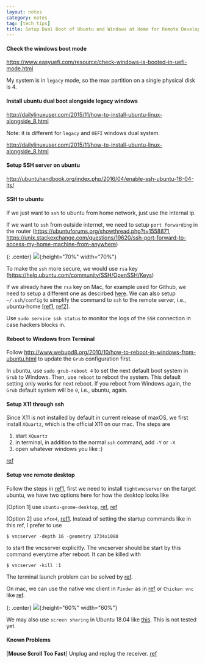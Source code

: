 ```yaml
---
layout: notes
category: notes
tag: [tech_tips]
title: Setup Dual Boot of Ubuntu and Windows at Home for Remote Development
---
```


#### Check the windows boot mode

<https://www.easyuefi.com/resource/check-windows-is-booted-in-uefi-mode.html>

My system is in `legacy` mode, so the max partition on a single physical disk is 4. 

#### Install ubuntu dual boot alongside legacy windows

<http://dailylinuxuser.com/2015/11/how-to-install-ubuntu-linux-alongside_8.html>

Note: it is different for `legacy` and `UEFI` windows dual system.

<http://dailylinuxuser.com/2015/11/how-to-install-ubuntu-linux-alongside_8.html>

#### Setup SSH server on ubuntu

<http://ubuntuhandbook.org/index.php/2016/04/enable-ssh-ubuntu-16-04-lts/>

#### SSH to ubuntu

If we just want to `ssh` to ubuntu from home network, just use the internal ip.

If we want to `ssh` from outside internet, we need to setup `port forwarding` in the router (<https://ubuntuforums.org/showthread.php?t=1558871>, <https://unix.stackexchange.com/questions/19620/ssh-port-forward-to-access-my-home-machine-from-anywhere>)

{: .center}
![](https://ambaboo-github-io-assets.s3.amazonaws.com/2019-02-09-ubuntu-setup-fig1.png){:height="70%" width="70%"}

To make the `ssh` more secure, we would use `rsa` key (<https://help.ubuntu.com/community/SSH/OpenSSH/Keys>)

If we already have the `rsa` key on Mac, for example used for Github, we need to setup a different one as descirbed [here](<https://security.stackexchange.com/questions/40050/best-practice-separate-ssh-key-per-host-and-user-vs-one-ssh-key-for-all-hos>). We can also setup `~/.ssh/config` to simplify the command to `ssh` to the remote server, i.e., ubuntu-home [[ref1](<https://gist.github.com/jexchan/2351996>), [ref2](<https://nerderati.com/2011/03/17/simplify-your-life-with-an-ssh-config-file/>)]. 

Use `sudo service ssh status` to monitor the logs of the `SSH` connection in case hackers blocks in.

#### Reboot to Windows from Terminal

Follow <http://www.webupd8.org/2010/10/how-to-reboot-in-windows-from-ubuntu.html> to update the `Grub` configuration first.

In ubuntu, use `sudo grub-reboot 4` to set the next default boot system in `Grub` to Windows. Then, use `reboot` to reboot the system. This default setting only works for next reboot. If you reboot from Windows again, the `Grub` default system will be `0`, i.e., ubuntu, again.

#### Setup X11 through ssh

Since X11 is not installed by default in current release of maxOS, we first install `XQuartz`, which is the official X11 on our mac. The steps are 

1. start `XQuartz`
2. in terminal, in addition to the normal `ssh` command, add `-Y` or `-X`
3. open whatever windows you like :)

[ref](https://uisapp2.iu.edu/confluence-prd/pages/viewpage.action?pageId=280461906)

#### Setup vnc remote desktop

Follow the steps in [ref1](https://www.digitalocean.com/community/tutorials/how-to-install-and-configure-vnc-on-ubuntu-14-04), first we need to install `tightvncserver` on the target ubuntu, we have two options here for how the desktop looks like

[Option 1] use `ubuntu-gnome-desktop`, [ref](https://www.digitalocean.com/community/questions/vnc-gray-screen-ubuntu-14-04), [ref](http://onkea.com/ubuntu-vnc-grey-screen/)

[Option 2] use `xfce4`, [ref1](https://www.digitalocean.com/community/tutorials/how-to-install-and-configure-vnc-on-ubuntu-14-04). Instead of setting the startup commands like in this ref, I prefer to use

```shell
$ vncserver -depth 16 -geometry 1734x1080
```

to start the vncserver explicitly. The vncserver should be start by this command everytime after reboot. It can be killed with 

```shell
$ vncserver -kill :1
```

The terminal launch problem can be solved by [ref](https://ubuntuforums.org/showthread.php?t=1894293).

On mac, we can use the native vnc client in `Finder` as in [ref](https://cat.pdx.edu/platforms/mac/remote-access/vnc-to-linux/) or `Chicken vnc` like [ref](https://kb.wisc.edu/cae/page.php?id=6245).

{: .center}
![](https://ambaboo-github-io-assets.s3.amazonaws.com/2019-02-09-ubuntu-setup-fig2.png){:height="60%" width="60%"}

We may also use `screen sharing` in Ubuntu 18.04 like [this](https://websiteforstudents.com/access-ubuntu-18-04-lts-beta-desktop-via-vnc-from-windows-machines/). This is not tested yet.

#### Known Problems

[**Mouse Scroll Too Fast**] Unplug and replug the receiver. [ref](https://askubuntu.com/questions/916647/how-to-fix-microsoft-mouse-scrolling-speed-on-ubuntu)
